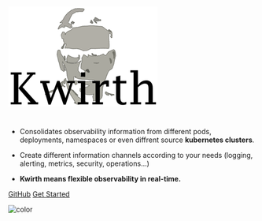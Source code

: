 ![logo](./_media/kwirth-logo-30.png)

#
- Consolidates observability information from different pods, deployments, namespaces or even diffrent source **kubernetes clusters**. 
<p></p>

- Create different information channels according to your needs (logging, alerting, metrics, security, operations...)
<p></p>

- **Kwirth means flexible observability in real-time.**

[GitHub](https://github.com/jfvilas/kwirth/)
[Get Started](/0.4.127/index)

![color](#ffffff)
